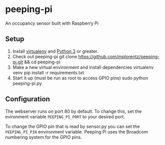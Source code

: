 peeping-pi
==========

An occupancy sensor built with Raspberry Pi

## Setup

1. Install [virtualenv](https://virtualenv.pypa.io/en/latest/virtualenv.html#installation) and [Python 3](https://www.python.org/downloads/) or greater.
2. Check out peeping-pi 
    git clone https://github.com/mplorentz/peeping-pi.git && cd peeping-pi
3. Make a new virtual environment and install dependencies
    virtualenv venv
    pip install -r requirements.txt
4. Start it up (must be run as root to access GPIO pins)
    sudo python peeping-pi.py

## Configuration

The webserver runs on port 80 by default. To change this, set the evironment variable `PEEPING_PI_PORT` to your desired port.

To change the GPIO pin that is read by sensor.py you can set the `PEEPING_PI_PIN` environment variable. Peeping Pi uses the Broadcom numbering system for the GPIO pins.

